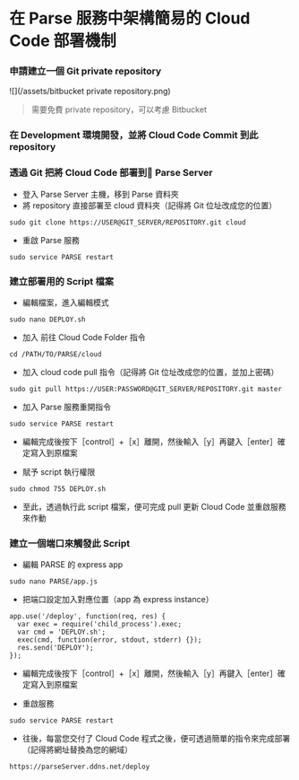 # 在 Parse 服務中架構簡易的 Cloud Code 部署機制

### 申請建立一個 Git private repository

  ![](/assets/bitbucket private repository.png)
  
  > 需要免費 private repository，可以考慮  Bitbucket

### 在 Development 環境開發，並將 Cloud Code Commit 到此 repository

### 透過 Git 把將 Cloud Code 部署到 Parse Server

  * 登入 Parse Server 主機，移到 Parse 資料夾
  * 將 repository 直接部署至 cloud 資料夾（記得將 Git 位址改成您的位置）
  ```
  sudo git clone https://USER@GIT_SERVER/REPOSITORY.git cloud
  ```
  
  * 重啟 Parse 服務
  ```
  sudo service PARSE restart
  ```

### 建立部署用的 Script 檔案

  * 編輯檔案，進入編輯模式
  ```
  sudo nano DEPLOY.sh
  ```

  * 加入 前往 Cloud Code Folder 指令
  ```
  cd /PATH/TO/PARSE/cloud
  ```

  * 加入 cloud code pull 指令（記得將 Git 位址改成您的位置，並加上密碼）
  ```
  sudo git pull https://USER:PASSWORD@GIT_SERVER/REPOSITORY.git master
  ```

  * 加入 Parse 服務重開指令
  ```
  sudo service PARSE restart
  ```

  * 編輯完成後按下［control］+［x］離開，然後輸入［y］再鍵入［enter］確定寫入到原檔案

  * 賦予 script 執行權限
  ```
  sudo chmod 755 DEPLOY.sh
  ```

  * 至此，透過執行此 script 檔案，便可完成 pull 更新 Cloud Code 並重啟服務來作動

### 建立一個端口來觸發此 Script

  * 編輯 PARSE 的 express app
  ```
  sudo nano PARSE/app.js
  ```

  * 把端口設定加入對應位置（app 為 express instance）
  ```
  app.use('/deploy', function(req, res) {
    var exec = require('child_process').exec;
    var cmd = 'DEPLOY.sh';
    exec(cmd, function(error, stdout, stderr) {});
    res.send('DEPLOY');
  });
  ```
  * 編輯完成後按下［control］+［x］離開，然後輸入［y］再鍵入［enter］確定寫入到原檔案

  * 重啟服務
  ```
  sudo service PARSE restart
  ```
  
  * 往後，每當您交付了 Cloud Code 程式之後，便可透過簡單的指令來完成部署（記得將網址替換為您的網域）
  ```
  https://parseServer.ddns.net/deploy
  ```